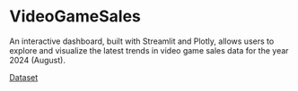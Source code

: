 # VideoGameSales
An interactive dashboard, built with Streamlit and Plotly, allows users to explore and visualize the latest trends in video game sales data for the year 2024 (August).

[Dataset](https://www.kaggle.com/datasets/asaniczka/video-game-sales-2024)
